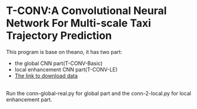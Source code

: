 # T-CONV:A Convolutional Neural Network For Multi-scale Taxi Trajectory Prediction
This program is base on theano, it has two part:
- the global CNN part(T-CONV-Basic)
- local enhancement CNN part(T-CONV-LE)
- [The link to download data](https://www.kaggle.com/c/pkdd-15-predict-taxi-service-trajectory-i/data)
</br>
Run the conn-global-real.py for global part and the conn-2-local.py for local enhancement part. 